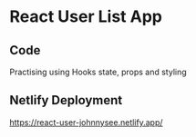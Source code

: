 # React User List App

## Code

Practising using Hooks state, props and styling

## Netlify Deployment

https://react-user-johnnysee.netlify.app/
